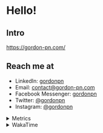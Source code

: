 # Hello!

## Intro

<https://gordon-pn.com/>

## Reach me at

- LinkedIn: [gordonpn](https://www.linkedin.com/in/gordonpn/)
- Email: [contact@gordon-pn.com](mailto:contact@gordon-pn.com)
- Facebook Messenger: [gordonpn](https://www.messenger.com/t/Gordonpn)
- Twitter: [@gordonpn](https://twitter.com/Gordonpn)
- Instagram: [@gordonpn](https://www.instagram.com/gordonpn/)

<details>
  <summary>Metrics</summary>

  <img align="center" src="https://github.com/gordonpn/gordonpn/blob/master/github-metrics.svg" alt="GitHub Metrics">

</details>

<details>
  <summary>WakaTime</summary>

  <!--START_SECTION:waka-->
📊 **This Week I Spent My Time On** 

```text
💬 Programming Languages: 
Other                    37 hrs 5 mins       ████████████████████████░   97.26 % 
TypeScript               30 mins             ░░░░░░░░░░░░░░░░░░░░░░░░░   01.33 % 
Text                     7 mins              ░░░░░░░░░░░░░░░░░░░░░░░░░   00.31 % 
JSON                     6 mins              ░░░░░░░░░░░░░░░░░░░░░░░░░   00.29 % 
Shell Script             5 mins              ░░░░░░░░░░░░░░░░░░░░░░░░░   00.23 % 

🔥 Editors: 
Chrome                   23 hrs              ███████████████░░░░░░░░░░   60.33 % 
Slack                    4 hrs 32 mins       ███░░░░░░░░░░░░░░░░░░░░░░   11.92 % 
Firefox                  3 hrs 8 mins        ██░░░░░░░░░░░░░░░░░░░░░░░   08.24 % 
Messages                 2 hrs 33 mins       ██░░░░░░░░░░░░░░░░░░░░░░░   06.70 % 
iTerm2                   1 hr 46 mins        █░░░░░░░░░░░░░░░░░░░░░░░░   04.66 % 
```


 Last Updated on 22/08/2025 16:29:09 UTC
<!--END_SECTION:waka-->
</details>
